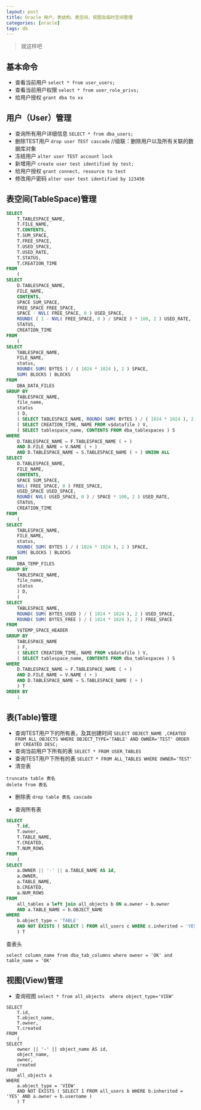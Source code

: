 ```yaml
---
layout: post
title: Oracle 用户、表结构、表空间、视图及临时空间管理
categories: [oracle]
tags: db
---
```


> 就这样吧

## 基本命令

- 查看当前用户
`select * from user_users;`
- 查看当前用户权限
`select * from user_role_privs;`
- 给用户授权
`grant dba to xx`

## 用户（User）管理

- 查询所有用户详细信息
`SELECT * from dba_users;`
- 删除TEST用户
`drop user TEST cascade` //级联：删除用户以及所有关联的数据库对象
- 冻结用户
`alter user TEST account lock`
- 新增用户
`create user test identified by test;`
- 给用户授权
`grant connect, resource to test` 
- 修改用户密码
`alter user test identified by 123456`


## 表空间(TableSpace)管理
```sql
SELECT
	T.TABLESPACE_NAME,
	T.FILE_NAME,
	T.CONTENTS,
	T.SUM_SPACE,
	T.FREE_SPACE,
	T.USED_SPACE,
	T.USED_RATE,
	T.STATUS,
	T.CREATION_TIME 
FROM
	(
SELECT
	D.TABLESPACE_NAME,
	FILE_NAME,
	CONTENTS,
	SPACE SUM_SPACE,
	FREE_SPACE FREE_SPACE,
	SPACE - NVL( FREE_SPACE, 0 ) USED_SPACE,
	ROUND( ( 1 - NVL( FREE_SPACE, 0 ) / SPACE ) * 100, 2 ) USED_RATE,
	STATUS,
	CREATION_TIME 
FROM
	(
SELECT
	TABLESPACE_NAME,
	FILE_NAME,
	status,
	ROUND( SUM( BYTES ) / ( 1024 * 1024 ), 2 ) SPACE,
	SUM( BLOCKS ) BLOCKS 
FROM
	DBA_DATA_FILES 
GROUP BY
	TABLESPACE_NAME,
	file_name,
	status 
	) D,
	( SELECT TABLESPACE_NAME, ROUND( SUM( BYTES ) / ( 1024 * 1024 ), 2 ) FREE_SPACE FROM DBA_FREE_SPACE GROUP BY TABLESPACE_NAME ) F,
	( SELECT CREATION_TIME, NAME FROM v$datafile ) V,
	( SELECT tablespace_name, CONTENTS FROM dba_tablespaces ) S 
WHERE
	D.TABLESPACE_NAME = F.TABLESPACE_NAME ( + ) 
	AND D.FILE_NAME = V.NAME ( + ) 
	AND D.TABLESPACE_NAME = S.TABLESPACE_NAME ( + ) UNION ALL
SELECT
	D.TABLESPACE_NAME,
	FILE_NAME,
	CONTENTS,
	SPACE SUM_SPACE,
	NVL( FREE_SPACE, 0 ) FREE_SPACE,
	USED_SPACE USED_SPACE,
	ROUND( NVL( USED_SPACE, 0 ) / SPACE * 100, 2 ) USED_RATE,
	STATUS,
	CREATION_TIME 
FROM
	(
SELECT
	TABLESPACE_NAME,
	FILE_NAME,
	status,
	ROUND( SUM( BYTES ) / ( 1024 * 1024 ), 2 ) SPACE,
	SUM( BLOCKS ) BLOCKS 
FROM
	DBA_TEMP_FILES 
GROUP BY
	TABLESPACE_NAME,
	file_name,
	status 
	) D,
	(
SELECT
	TABLESPACE_NAME,
	ROUND( SUM( BYTES_USED ) / ( 1024 * 1024 ), 2 ) USED_SPACE,
	ROUND( SUM( BYTES_FREE ) / ( 1024 * 1024 ), 2 ) FREE_SPACE 
FROM
	V$TEMP_SPACE_HEADER 
GROUP BY
	TABLESPACE_NAME 
	) F,
	( SELECT CREATION_TIME, NAME FROM v$datafile ) V,
	( SELECT tablespace_name, CONTENTS FROM dba_tablespaces ) S 
WHERE
	D.TABLESPACE_NAME = F.TABLESPACE_NAME ( + ) 
	AND D.FILE_NAME = V.NAME ( + ) 
	AND D.TABLESPACE_NAME = S.TABLESPACE_NAME ( + ) 
	) T 
ORDER BY
	1
```

## 表(Table)管理

- 查询TEST用户下的所有表，及其创建时间
` SELECT OBJECT_NAME ,CREATED FROM ALL_OBJECTS WHERE OBJECT_TYPE='TABLE' AND OWNER='TEST' ORDER BY CREATED DESC; `
- 查询当前用户下所有的表
`SELECT * FROM USER_TABLES `
- 查询TEST用户下所有的表
`SELECT * FROM ALL_TABLES WHERE OWNER='TEST' `
- 清空表
```
truncate table 表名
delete from 表名
```
- 删除表
`drop table 表名 cascade`

- 查询所有表
```sql
SELECT
	T.id,
	T.owner,
	T.TABLE_NAME,
	T.CREATED,
	T.NUM_ROWS 
FROM
	(
SELECT
	a.OWNER || '-' || a.TABLE_NAME AS id,
	a.OWNER,
	a.TABLE_NAME,
	b.CREATED,
	a.NUM_ROWS 
FROM
	all_tables a left join all_objects b ON a.owner = b.owner 
	AND a.TABLE_NAME = b.OBJECT_NAME 
WHERE
	b.object_type = 'TABLE' 
	AND NOT EXISTS ( SELECT 1 FROM all_users c WHERE c.inherited = 'YES' AND a.owner = c.username ) 
	) T
```

查表头
```
select column_name from dba_tab_columns where owner = 'OK' and table_name = 'OK'
```

## 视图(View)管理

- 查询视图
`select * from all_objects  where object_type='VIEW'`

```
SELECT
	T.id,
	T.object_name,
	T.owner,
	T.created 
FROM
	(
SELECT
	owner || '-' || object_name AS id,
	object_name,
	owner,
	created 
FROM
	all_objects a 
WHERE
	a.object_type = 'VIEW' 
	AND NOT EXISTS ( SELECT 1 FROM all_users b WHERE b.inherited = 'YES' AND a.owner = b.username ) 
	) T
```

